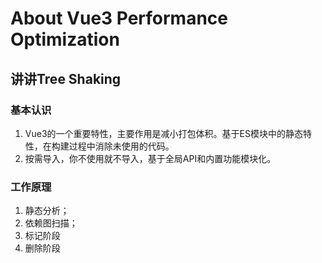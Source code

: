 # About Vue3 Performance Optimization

## 讲讲Tree Shaking

### 基本认识

1. Vue3的一个重要特性，主要作用是减小打包体积。基于ES模块中的静态特性，在构建过程中消除未使用的代码。
2. 按需导入，你不使用就不导入，基于全局API和内置功能模块化。

### 工作原理

1. 静态分析；
2. 依赖图扫描；
3. 标记阶段
4. 删除阶段
